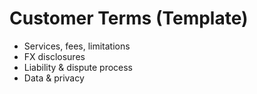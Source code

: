 # Customer Terms (Template)

- Services, fees, limitations
- FX disclosures
- Liability & dispute process
- Data & privacy
